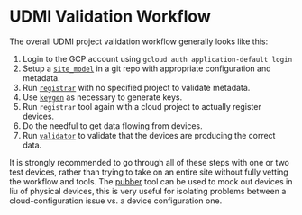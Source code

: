# UDMI Validation Workflow

The overall UDMI project validation workflow generally looks like this:
1. Login to the GCP account using `gcloud auth application-default login`
2. Setup a [`site_model`](site_model.md) in a git repo with appropriate configuration and metadata.
3. Run [`registrar`](registrar.md) with no specified project to validate metadata.
4. Use [`keygen`](keygen.md) as necessary to generate keys.
5. Run `registrar` tool again with a cloud project to actually register devices.
6. Do the needful to get data flowing from devices.
7. Run [`validator`](validator.md) to validate that the devices are producing the correct data.

It is strongly recommended to go through all of these steps with one or two test devices,
rather than trying to take on an entire site without fully vetting the workflow and tools.
The [pubber](pubber.md) tool can be used to mock out devices in liu of physical devices,
this is very useful for isolating problems between a cloud-configuration issue vs. a
device configuration one.
